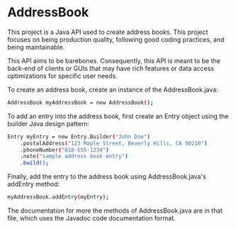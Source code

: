 # AddressBook
This project is a Java API used to create address books. This project focuses on being production quality, following good coding practices, and being maintainable.

This API aims to be barebones. Consequently, this API is meant to be the back-end of clients or GUIs that may have rich features or data access optimizations for specific user needs.

To create an address book, create an instance of the AddressBook.java:

```bash
AddressBook myAddressBook = new AddressBook();
```

To add an entry into the address book, first create an Entry object using the builder Java design pattern:

```bash
Entry myEntry = new Entry.Builder("John Doe")
    .postalAddress("123 Maple Street, Beverly Hills, CA 90210")
    .phoneNumber("818-555-1234")
    .note("sample address book entry")
    .build();
```

Finally, add the entry to the address book using AddressBook.java's addEntry method:

```bash
myAddressBook.addEntry(myEntry);
```

The documentation for more the methods of AddressBook.java are in that file, which uses the Javadoc code documentation format.
